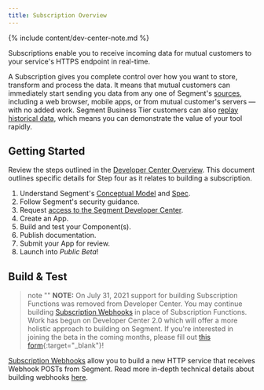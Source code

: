 ```yaml
---
title: Subscription Overview
---
```


{% include content/dev-center-note.md %}


Subscriptions enable you to receive incoming data for mutual customers to your service's HTTPS endpoint in real-time.

A Subscription gives you complete control over how you want to store, transform and process the data. It means that mutual customers can immediately start sending you data from any one of Segment's [sources](/docs/connections/sources/), including a web browser, mobile apps, or from mutual customer's servers — with no added work. Segment Business Tier customers can also [replay historical data](/docs/guides/what-is-replay/), which means you can demonstrate the value of your tool rapidly.

## Getting Started

Review the steps outlined in the [Developer Center Overview](/docs/partners). This document outlines specific details for Step four as it relates to building a subscription.

1. Understand Segment's [Conceptual Model](/docs/partners/conceptual-model) and [Spec](/docs/connections/spec).
2. Follow Segment's security guidance.
3. Request [access to the Segment Developer Center](https://segment.com/partners/developer-center/).
4. Create an App.
5. Build and test your Component(s).
6. Publish documentation.
7. Submit your App for review.
8. Launch into _Public Beta_!

## Build & Test

> note ""
> **NOTE:** On July 31, 2021 support for building Subscription Functions was removed from Developer Center. You may continue building [Subscription Webhooks](/docs/partners/subscriptions/build-webhook) in place of Subscription Functions. Work has begun on Developer Center 2.0 which will offer a more holistic approach to building on Segment. If you're interested in joining the beta in the coming months, please fill out [this form](https://airtable.com/shrvZzQ6NTTwsc6rQ){:target="_blank"}!

[Subscription Webhooks](/docs/partners/subscriptions/build-webhook) allow you to build a new HTTP service that receives Webhook POSTs from Segment. Read more in-depth technical details about building webhooks [here](/docs/partners/subscriptions/build-webhook).

